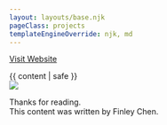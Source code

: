 ```yaml
---
layout: layouts/base.njk
pageClass: projects
templateEngineOverride: njk, md
---
```


  <a class="url" href="{{ url }}">Visit Website</a>
<article>
  {{ content | safe }}
  <div class="footnote">
    <img src="/images/profile-image-min.png" />
    <p>
      Thanks for reading.
      <br>
      This content was written by Finley Chen.
    </p>
  </div>
</article>
